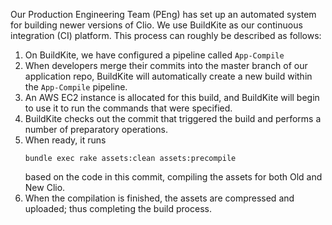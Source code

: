 Our Production Engineering Team (PEng) has set up an automated system for
building newer versions of Clio. We use BuildKite as our continuous integration
(CI) platform. This process can roughly be described as follows:

1. On BuildKite, we have configured a pipeline called `App-Compile`
2. When developers merge their commits into the master branch of our
   application repo, BuildKite will automatically create a new build within the
   `App-Compile` pipeline.
3. An AWS EC2 instance is allocated for this build, and BuildKite will begin to
   use it to run the commands that were specified.
4. BuildKite checks out the commit that triggered the build and performs a
   number of preparatory operations.
5. When ready, it runs  
   ```
   bundle exec rake assets:clean assets:precompile
   ```
   based on the code in this commit, compiling the assets for both Old and New
   Clio.
6. When the compilation is finished, the assets are compressed and uploaded;
   thus completing the build process.

